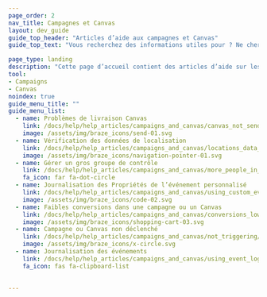 ```yaml
---
page_order: 2
nav_title: Campagnes et Canvas
layout: dev_guide
guide_top_header: "Articles d’aide aux campagnes et Canvas"
guide_top_text: "Vous recherchez des informations utiles pour ? Ne cherchez plus ! Consultez nos articles d’aide pour vous aider à résoudre les problèmes sur vos Canvas et campagnes. <br><br> Pour plus d’informations sur la construction et l’optimisation de votre engagement avec les utilisateurs, consultez les articles sur les <a href='/docs/user_guide/engagement_tools/campaigns/'>Campagnes</a> et les <a href='/docs/user_guide/engagement_tools/canvas/'>Canvas</a> !"

page_type: landing
description: "Cette page d’accueil contient des articles d’aide sur les problèmes courants avec vos campagnes ou vos Canvas."
tool:
- Campaigns
- Canvas
noindex: true
guide_menu_title: ""
guide_menu_list:
  - name: Problèmes de livraison Canvas
    link: /docs/help/help_articles/campaigns_and_canvas/canvas_not_sending/
    image: /assets/img/braze_icons/send-01.svg
  - name: Vérification des données de localisation
    link: /docs/help/help_articles/campaigns_and_canvas/locations_data_in_campaigns/
    image: /assets/img/braze_icons/navigation-pointer-01.svg
  - name: Gérer un gros groupe de contrôle
    link: /docs/help/help_articles/campaigns_and_canvas/more_people_in_control_group/
    fa_icon: far fa-dot-circle
  - name: Journalisation des Propriétés de l’événement personnalisé
    link: /docs/help/help_articles/campaigns_and_canvas/using_custom_event_properties/
    image: /assets/img/braze_icons/code-02.svg
  - name: Faibles conversions dans une campagne ou un Canvas
    link: /docs/help/help_articles/campaigns_and_canvas/conversions_low/
    image: /assets/img/braze_icons/shopping-cart-03.svg
  - name: Campagne ou Canvas non déclenché
    link: /docs/help/help_articles/campaigns_and_canvas/not_triggering/
    image: /assets/img/braze_icons/x-circle.svg
  - name: Journalisation des événements
    link: /docs/help/help_articles/campaigns_and_canvas/using_event_logging/
    fa_icon: fas fa-clipboard-list

    
---
```

